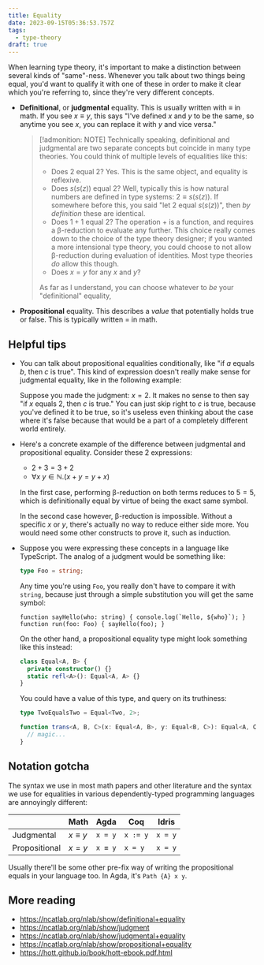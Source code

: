 ```yaml
---
title: Equality
date: 2023-09-15T05:36:53.757Z
tags:
  - type-theory
draft: true
---
```


When learning type theory, it's important to make a distinction between several
kinds of "same"-ness. Whenever you talk about two things being equal, you'd want
to qualify it with one of these in order to make it clear which you're referring
to, since they're very different concepts.

- **Definitional**, or **judgmental** equality. This is usually written with
  $\equiv$ in math. If you see $x \equiv y$, this says "I've defined $x$ and $y$
  to be the same, so anytime you see $x$, you can replace it with $y$ and vice
  versa."

  > [!admonition: NOTE]
  > Technically speaking, definitional and judgmental are two separate concepts
  > but coincide in many type theories. You could think of multiple levels of
  > equalities like this:
  >
  > - Does $2$ equal $2$? Yes. This is the same object, and equality is reflexive.
  > - Does $s(s(z))$ equal $2$? Well, typically this is how natural numbers are
  >   defined in type systems: $2 \equiv s(s(z))$. If somewhere before this, you
  >   said "let $2$ equal $s(s(z))$", then _by definition_ these are identical.
  > - Does $1 + 1$ equal $2$? The operation $+$ is a function, and requires a
  >   &beta;-reduction to evaluate any further. This choice really comes down to the
  >   choice of the type theory designer; if you wanted a more intensional type
  >   theory, you could choose to not allow &beta;-reduction during evaluation of
  >   identities. Most type theories _do_ allow this though.
  > - Does $x = y$ for any $x$ and $y$?
  >
  > As far as I understand, you can choose whatever to _be_ your "definitional"
  > equality,

- **Propositional** equality. This describes a _value_ that potentially holds
  true or false. This is typically written $=$ in math.

## Helpful tips

- You can talk about propositional equalities conditionally, like "if $a$ equals
  $b$, then $c$ is true". This kind of expression doesn't really make sense for
  judgmental equality, like in the following example:

  Suppose you made the judgment: $x = 2$. It makes no sense to then say "if $x$
  equals $2$, then $c$ is true." You can just skip right to $c$ is true, because
  you've defined it to be true, so it's useless even thinking about
  the case where it's false because that would be a part of a completely
  different world entirely.

- Here's a concrete example of the difference between judgmental and
  propositional equality. Consider these 2 expressions:

  - $2 + 3 = 3 + 2$
  - $\forall x\ y \in \mathbb{N} . (x + y = y + x)$

  In the first case, performing &beta;-reduction on both terms reduces to $5 =
  5$, which is definitionally equal by virtue of being the exact same symbol.

  In the second case however, &beta;-reduction is impossible. Without a specific
  $x$ or $y$, there's actually no way to reduce either side more. You would need
  some other constructs to prove it, such as induction.

- Suppose you were expressing these concepts in a language like TypeScript. The
  analog of a judgment would be something like:

  ```ts
  type Foo = string;
  ```

  Any time you're using `Foo`, you really don't have to compare it with
  `string`, because just through a simple substitution you will get the same
  symbol:

  ```
  function sayHello(who: string) { console.log(`Hello, ${who}`); }
  function run(foo: Foo) { sayHello(foo); }
  ```

  On the other hand, a propositional equality type might look something like
  this instead:

  ```ts
  class Equal<A, B> {
    private constructor() {}
    static refl<A>(): Equal<A, A> {}
  }
  ```

  You could have a value of this type, and query on its truthiness:

  ```ts
  type TwoEqualsTwo = Equal<Two, 2>;

  function trans<A, B, C>(x: Equal<A, B>, y: Equal<B, C>): Equal<A, C> {
    // magic...
  }
  ```

## Notation gotcha

The syntax we use in most math papers and other literature and the syntax we use
for equalities in various dependently-typed programming languages are annoyingly
different:

|               | Math         | Agda    | Coq      | Idris   |
| ------------- | ------------ | ------- | -------- | ------- |
| Judgmental    | $x \equiv y$ | `x = y` | `x := y` | `x = y` |
| Propositional | $x = y$      | `x ≡ y` | `x = y`  | `x = y` |

Usually there'll be some other pre-fix way of writing the propositional equals
in your language too. In Agda, it's `Path {A} x y`.

## More reading

- https://ncatlab.org/nlab/show/definitional+equality
- https://ncatlab.org/nlab/show/judgment
- https://ncatlab.org/nlab/show/judgmental+equality
- https://ncatlab.org/nlab/show/propositional+equality
- https://hott.github.io/book/hott-ebook.pdf.html
